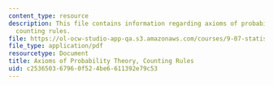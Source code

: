 ```yaml
---
content_type: resource
description: This file contains information regarding axioms of probability theory,
  counting rules.
file: https://ol-ocw-studio-app-qa.s3.amazonaws.com/courses/9-07-statistics-for-brain-and-cognitive-science-fall-2016/c253650367960f524be6611392e79c53_MIT9_07F16_lec1.pdf
file_type: application/pdf
resourcetype: Document
title: Axioms of Probability Theory, Counting Rules
uid: c2536503-6796-0f52-4be6-611392e79c53
---
```


